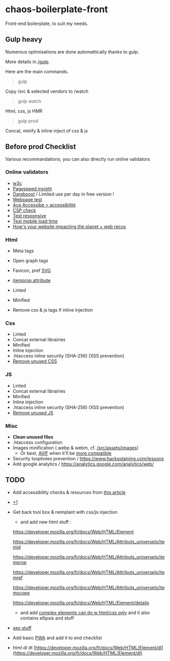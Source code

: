 # chaos-boilerplate-front

Front-end boilerplate, to suit my needs.

## Gulp heavy

Numerous optimisations are done automattically thanks to gulp.

More details in [/gulp](./gulp/).

Here are the main commands.

> gulp

Copy /src & selected vendors to /watch

> gulp watch

Html, css, js HMR

> gulp prod

Concat, minify & inline inject of css & js


## Before prod Checklist

Various recommandations, you can also directly run online validators

### Online validators

- [w3c](https://validator.w3.org/)
- [Pagespeed insight](https://developers.google.com/speed/pagespeed/insights/)
- [Dareboost](https://www.dareboost.com/fr/) / Limited use per day in free version !
- [Webpage test](https://www.webpagetest.org/)
- [Ace Accessibe > accessibilité](https://ace.accessibe.com/)
- [CSP check](https://securityheaders.com/)
- [Test responsive](https://www.lambdatest.com/)
- [Test mobile load time](thinkwithgoogle.com/feature/testmysite/)
- [How's your website impacting the planet + web recos](https://www.websitecarbon.com/)

### Html

- Meta tags
- Open graph tags
- Favicon, pref [SVG](https://formito.com/tools/favicon)
- [itemprop attribute](https://developer.mozilla.org/fr/docs/Web/HTML/Attributs_universels/itemprop)

- Linted
- Minified
- Remove css & js tags if inline injection


### Css

- Linted
- Concat external librairies
- Minified
- Inline injection
- .htaccess inline security (SHA-256) (XSS prevention)
- [Remove unused CSS](https://dev.to/dailydevtips1/chrome-find-unused-code-3g9c)


### JS

- Linted
- Concat external librairies
- Minified
- Inline injection
- .htaccess inline security (SHA-256) (XSS prevention)
- [Remove unused JS](https://dev.to/dailydevtips1/chrome-find-unused-code-3g9c)


### Misc

- **Clean unused files**
- .htaccess configuration
- Images minification (.webp & webm, cf. [/src/assets/images](./src/assets/images/))
  - Or best, [AVIF](https://jakearchibald.com/2020/avif-has-landed/) when it'll be [more compatible](https://caniuse.com/?search=avif)
- Security loopholes prevention / https://www.hacksplaining.com/lessons
- Add google analytics / https://analytics.google.com/analytics/web/


## TODO

- Add accessibility checks & resources from [this article](https://dev.to/karkranikhil/web-accessibility-by-making-your-site-accessible-you-automatically-increase-the-target-audience-d8d)
- [+1](https://varvy.com/googlebot.html)
- Get back tool box & reimplant with css/js injection
  - and add new html stuff :
  
  https://developer.mozilla.org/fr/docs/Web/HTML/Element
  
  https://developer.mozilla.org/fr/docs/Web/HTML/Attributs_universels/itemid
  
  https://developer.mozilla.org/fr/docs/Web/HTML/Attributs_universels/itemprop
  
  https://developer.mozilla.org/fr/docs/Web/HTML/Attributs_universels/itemref
  
  https://developer.mozilla.org/fr/docs/Web/HTML/Attributs_universels/itemscope
  
  https://developer.mozilla.org/fr/docs/Web/HTML/Element/details
  
    - and add [complex elements can do w html/css only](https://dev.to/adrianbdesigns/you-can-create-these-elements-without-javascript-525a) and it also contains ellipsis and stuff

- [seo stuff](https://totheweb.com/learning_center/tools-search-engine-simulator/)

- Add basic [PWA](https://www.webdesignerdepot.com/2019/03/should-you-be-building-progressive-web-apps/) and add it to end checklist

- html dl dt [https://developer.mozilla.org/fr/docs/Web/HTML/Element/dl](https://developer.mozilla.org/fr/docs/Web/HTML/Element/dl)
